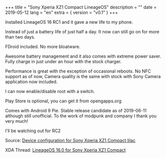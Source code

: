 +++
title = "Sony Xperia XZ1 Compact LineageOS"
description = ""
date = 2019-05-12
lang = "en"
extra = { version = "v0.1" }
+++

Installed LineageOS 16 RC1 and it gave a new life to my phone.

Instead of just a battery life of just half a day. It now can still go on for more than two days.

FDroid included. No more bloatware.

Awesome battery management and it also comes with extreme power saver. Fully charge in just under an hour with the stock charger.

Performance is great with the exception of occasional reboots. No NFC support as of now, Camera quality is the same with stock with Sony Camera application now included.

I can now enable/disable root with a switch.

Play Store is optional, you can get it from opengapps.org

Comes with Android 9 Pie. Stable release candidate as of 2019-06-11 although still unofficial. To the work of modpunk and company I thank you very much!

I'll be watching out for RC2

Source: [Device configuration for Sony Xperia XZ1 Compact lilac](https://github.com/cryptomilk/android_device_sony_lilac)

XDA Thread: [LineageOS 16.0 for Sony Xperia XZ1 Compact](https://forum.xda-developers.com/xperia-xz1-compact/development/rom-lineageos-16-0-unofficial-todo-t3925675)
